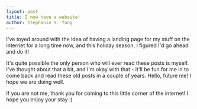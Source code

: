 ```yaml
---
layout: post
title: I now have a website!
author: Stephanie Y. Yang
---
```


I've toyed around with the idea of having a landing page for my stuff on the internet for a long time now, and this holiday season, I figured I'd go ahead and do it!

It's quite possible the only person who will ever read these posts is myself. I've thought about that a bit, and I'm okay with that - it'll be fun for me in to come back and read these old posts in a couple of years. Hello, future me! I hope we are doing well.

If you are not me, thank you for coming to this little corner of the internet! I hope you enjoy your stay :)